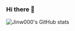 ### Hi there 👋
![Jinw000's GitHub stats](https://github-readme-stats.vercel.app/api?username=Jinw000a&theme=neon&show_icons=true)
